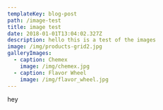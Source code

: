 ```yaml
---
templateKey: blog-post
path: /image-test
title: image test
date: 2018-01-01T13:04:02.327Z
description: hello this is a test of the images
image: /img/products-grid2.jpg
galleryImages:
  - caption: Chemex
    image: /img/chemex.jpg
  - caption: Flavor Wheel
    image: /img/flavor_wheel.jpg
---
```

hey
